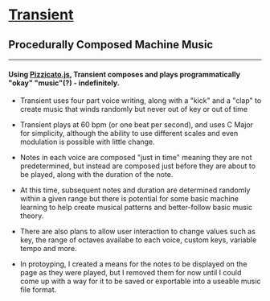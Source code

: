 # [Transient](https://actuallydan.github.io/transient/)

## Procedurally Composed Machine Music

---

#### Using [Pizzicato.js](https://github.com/alemangui/pizzicato), Transient composes and plays programmatically "okay" "music"(?) - indefinitely.

- Transient uses four part voice writing, along with a "kick" and a "clap" to create music that winds randomly but never out of key or out of time

- Transient plays at 60 bpm (or one beat per second), and uses C Major for simplicity, although the ability to use different scales and even modulation is possible with little change.

- Notes in each voice are composed "just in time" meaning they are not predetermined, but instead are composed just before they are about to be played, along with the duration of the note.

- At this time, subsequent notes and duration are determined randomly within a given range but there is potential for some basic machine learning to help create musical patterns and better-follow basic music theory.

- There are also plans to allow user interaction to change values such as key, the range of octaves availabe to each voice, custom keys, variable tempo and more.

- In protoyping, I created a means for the notes to be displayed on the page as they were played, but I removed them for now until I could come up with a way for it to be saved or exportable into a useable music file format.
